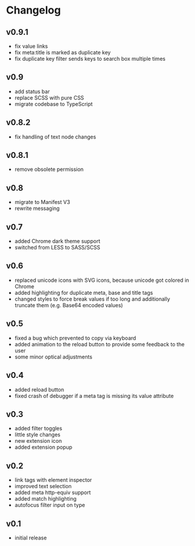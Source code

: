 # Changelog

## v0.9.1

- fix value links
- fix meta:title is marked as duplicate key
- fix duplicate key filter sends keys to search box multiple times

## v0.9

- add status bar
- replace SCSS with pure CSS
- migrate codebase to TypeScript

## v0.8.2

- fix handling of text node changes

## v0.8.1

- remove obsolete permission

## v0.8

- migrate to Manifest V3
- rewrite messaging

## v0.7

- added Chrome dark theme support
- switched from LESS to SASS/SCSS

## v0.6

- replaced unicode icons with SVG icons, because unicode got colored in Chrome
- added highlighting for duplicate meta, base and title tags
- changed styles to force break values if too long and additionally truncate them (e.g. Base64 encoded values)

## v0.5

- fixed a bug which prevented to copy via keyboard
- added animation to the reload button to provide some feedback to the user
- some minor optical adjustments

## v0.4

- added reload button
- fixed crash of debugger if a meta tag is missing its value attribute

## v0.3

- added filter toggles
- little style changes
- new extension icon
- added extension popup

## v0.2

- link tags with element inspector
- improved text selection
- added meta http-equiv support
- added match highlighting
- autofocus filter input on type

## v0.1

- initial release
